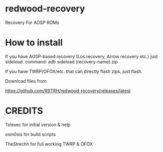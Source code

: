 # redwood-recovery
Recovery For AOSP ROMs
# How to install
If you have AOSP-based recovery (Los recovery, Arrow recovery etc.) just sideload. 
command: adb sideload (recovery-name).zip

If you have TWRP/OFOX/etc. that can directly flash zips, just flash.

Download files from 

https://github.com/R9TRH/redwood-recovery/releases/latest

# CREDITS
Telexec for initial version & help 

osm0sis for build scripts

TheStrechh for full working TWRP & OFOX
